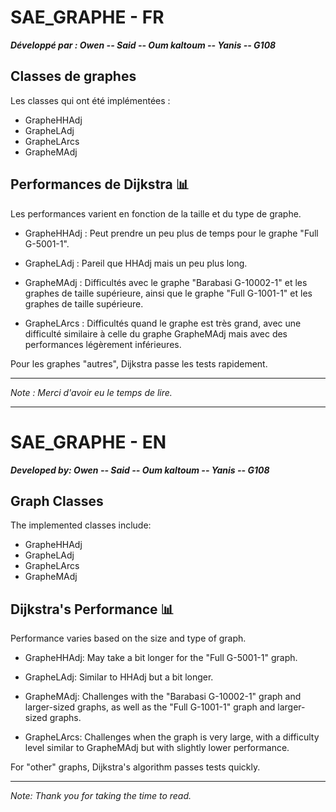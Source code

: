 # SAE_GRAPHE - FR

 ***Développé par : Owen -- Said -- Oum kaltoum -- Yanis -- G108***

## Classes de graphes

Les classes qui ont été implémentées :

- GrapheHHAdj
- GrapheLAdj
- GrapheLArcs
- GrapheMAdj

## Performances de Dijkstra 📊

Les performances varient en fonction de la taille et du type de graphe.

- GrapheHHAdj : Peut prendre un peu plus de temps pour le graphe "Full G-5001-1".


- GrapheLAdj : Pareil que HHAdj mais un peu plus long.


- GrapheMAdj : Difficultés avec le graphe "Barabasi G-10002-1" et les graphes de taille supérieure, ainsi que le graphe "Full G-1001-1" et les graphes de taille supérieure.


- GrapheLArcs : Difficultés quand le graphe est très grand, avec une difficulté similaire à celle du graphe GrapheMAdj mais avec des performances légèrement inférieures.

Pour les graphes "autres", Dijkstra passe les tests rapidement.

---

*Note : Merci d'avoir eu le temps de lire.*

---

# SAE_GRAPHE - EN

 ***Developed by: Owen -- Said -- Oum kaltoum -- Yanis -- G108***

## Graph Classes

The implemented classes include:

- GrapheHHAdj
- GrapheLAdj
- GrapheLArcs
- GrapheMAdj

## Dijkstra's Performance 📊

Performance varies based on the size and type of graph.

- GrapheHHAdj: May take a bit longer for the "Full G-5001-1" graph.


- GrapheLAdj: Similar to HHAdj but a bit longer.


- GrapheMAdj: Challenges with the "Barabasi G-10002-1" graph and larger-sized graphs, as well as the "Full G-1001-1" graph and larger-sized graphs.


- GrapheLArcs: Challenges when the graph is very large, with a difficulty level similar to GrapheMAdj but with slightly lower performance.

For "other" graphs, Dijkstra's algorithm passes tests quickly.

---

*Note: Thank you for taking the time to read.*

